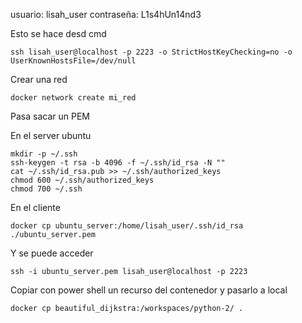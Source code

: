 usuario: lisah_user
contraseña: L1s4hUn14nd3


Esto se hace desd cmd
```
ssh lisah_user@localhost -p 2223 -o StrictHostKeyChecking=no -o UserKnownHostsFile=/dev/null
```

Crear una red
```
docker network create mi_red
```


Pasa sacar un PEM

En el server ubuntu

```
mkdir -p ~/.ssh
ssh-keygen -t rsa -b 4096 -f ~/.ssh/id_rsa -N ""
cat ~/.ssh/id_rsa.pub >> ~/.ssh/authorized_keys
chmod 600 ~/.ssh/authorized_keys
chmod 700 ~/.ssh
```

En el cliente
```
docker cp ubuntu_server:/home/lisah_user/.ssh/id_rsa ./ubuntu_server.pem
```

Y se puede acceder 
```
ssh -i ubuntu_server.pem lisah_user@localhost -p 2223 
```


Copiar con power shell un recurso del contenedor y pasarlo a local 
```
docker cp beautiful_dijkstra:/workspaces/python-2/ .
```

